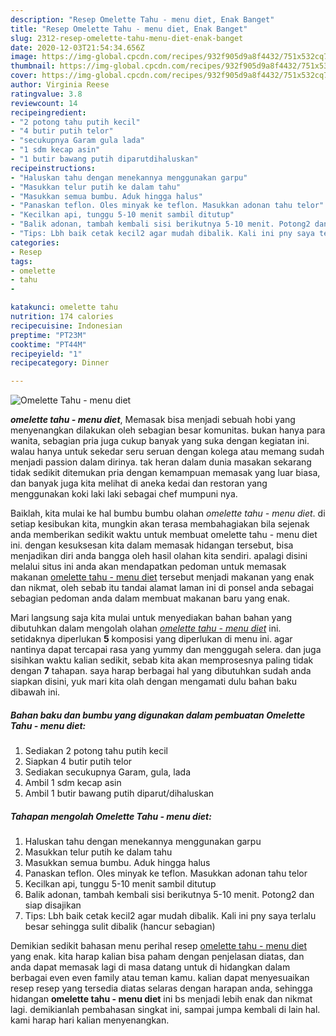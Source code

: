 ```yaml
---
description: "Resep Omelette Tahu - menu diet, Enak Banget"
title: "Resep Omelette Tahu - menu diet, Enak Banget"
slug: 2312-resep-omelette-tahu-menu-diet-enak-banget
date: 2020-12-03T21:54:34.656Z
image: https://img-global.cpcdn.com/recipes/932f905d9a8f4432/751x532cq70/omelette-tahu-menu-diet-foto-resep-utama.jpg
thumbnail: https://img-global.cpcdn.com/recipes/932f905d9a8f4432/751x532cq70/omelette-tahu-menu-diet-foto-resep-utama.jpg
cover: https://img-global.cpcdn.com/recipes/932f905d9a8f4432/751x532cq70/omelette-tahu-menu-diet-foto-resep-utama.jpg
author: Virginia Reese
ratingvalue: 3.8
reviewcount: 14
recipeingredient:
- "2 potong tahu putih kecil"
- "4 butir putih telor"
- "secukupnya Garam gula lada"
- "1 sdm kecap asin"
- "1 butir bawang putih diparutdihaluskan"
recipeinstructions:
- "Haluskan tahu dengan menekannya menggunakan garpu"
- "Masukkan telur putih ke dalam tahu"
- "Masukkan semua bumbu. Aduk hingga halus"
- "Panaskan teflon. Oles minyak ke teflon. Masukkan adonan tahu telor"
- "Kecilkan api, tunggu 5-10 menit sambil ditutup"
- "Balik adonan, tambah kembali sisi berikutnya 5-10 menit. Potong2 dan siap disajikan"
- "Tips: Lbh baik cetak kecil2 agar mudah dibalik. Kali ini pny saya terlalu besar sehingga sulit dibalik (hancur sebagian)"
categories:
- Resep
tags:
- omelette
- tahu
- 

katakunci: omelette tahu  
nutrition: 174 calories
recipecuisine: Indonesian
preptime: "PT23M"
cooktime: "PT44M"
recipeyield: "1"
recipecategory: Dinner

---
```



![Omelette Tahu - menu diet](https://img-global.cpcdn.com/recipes/932f905d9a8f4432/751x532cq70/omelette-tahu-menu-diet-foto-resep-utama.jpg)

<b><i>omelette tahu - menu diet</i></b>, Memasak bisa menjadi sebuah hobi yang menyenangkan dilakukan oleh sebagian besar komunitas. bukan hanya para wanita, sebagian pria juga cukup banyak yang suka dengan kegiatan ini. walau hanya untuk sekedar seru seruan dengan kolega atau memang sudah menjadi passion dalam dirinya. tak heran dalam dunia masakan sekarang tidak sedikit ditemukan pria dengan kemampuan memasak yang luar biasa, dan banyak juga kita melihat di aneka kedai dan restoran yang menggunakan koki laki laki sebagai chef mumpuni nya.

Baiklah, kita mulai ke hal bumbu bumbu olahan <i>omelette tahu - menu diet</i>. di setiap kesibukan kita, mungkin akan terasa membahagiakan bila sejenak anda memberikan sedikit waktu untuk membuat omelette tahu - menu diet ini. dengan kesuksesan kita dalam memasak hidangan tersebut, bisa menjadikan diri anda bangga oleh hasil olahan kita sendiri. apalagi disini melalui situs ini anda akan mendapatkan pedoman untuk memasak makanan <u>omelette tahu - menu diet</u> tersebut menjadi makanan yang enak dan nikmat, oleh sebab itu tandai alamat laman ini di ponsel anda sebagai sebagian pedoman anda dalam membuat makanan baru yang enak.




Mari langsung saja kita mulai untuk menyediakan bahan bahan yang dibutuhkan dalam mengolah olahan <u><i>omelette tahu - menu diet</i></u> ini. setidaknya diperlukan <b>5</b> komposisi yang diperlukan di menu ini. agar nantinya dapat tercapai rasa yang yummy dan menggugah selera. dan juga sisihkan waktu kalian sedikit, sebab kita akan memprosesnya paling tidak dengan <b>7</b> tahapan. saya harap berbagai hal yang dibutuhkan sudah anda siapkan disini, yuk mari kita olah dengan mengamati dulu bahan baku dibawah ini.

<!--inarticleads1-->

##### Bahan baku dan bumbu yang digunakan dalam pembuatan Omelette Tahu - menu diet:

1. Sediakan 2 potong tahu putih kecil
1. Siapkan 4 butir putih telor
1. Sediakan secukupnya Garam, gula, lada
1. Ambil 1 sdm kecap asin
1. Ambil 1 butir bawang putih diparut/dihaluskan




<!--inarticleads2-->

##### Tahapan mengolah Omelette Tahu - menu diet:

1. Haluskan tahu dengan menekannya menggunakan garpu
1. Masukkan telur putih ke dalam tahu
1. Masukkan semua bumbu. Aduk hingga halus
1. Panaskan teflon. Oles minyak ke teflon. Masukkan adonan tahu telor
1. Kecilkan api, tunggu 5-10 menit sambil ditutup
1. Balik adonan, tambah kembali sisi berikutnya 5-10 menit. Potong2 dan siap disajikan
1. Tips: Lbh baik cetak kecil2 agar mudah dibalik. Kali ini pny saya terlalu besar sehingga sulit dibalik (hancur sebagian)




Demikian sedikit bahasan menu perihal resep <u>omelette tahu - menu diet</u> yang enak. kita harap kalian bisa paham dengan penjelasan diatas, dan anda dapat memasak lagi di masa datang untuk di hidangkan dalam berbagai even even family atau teman kamu. kalian dapat menyesuaikan resep resep yang tersedia diatas selaras dengan harapan anda, sehingga hidangan <b>omelette tahu - menu diet</b> ini bs menjadi lebih enak dan nikmat lagi. demikianlah pembahasan singkat ini, sampai jumpa kembali di lain hal. kami harap hari kalian menyenangkan.
